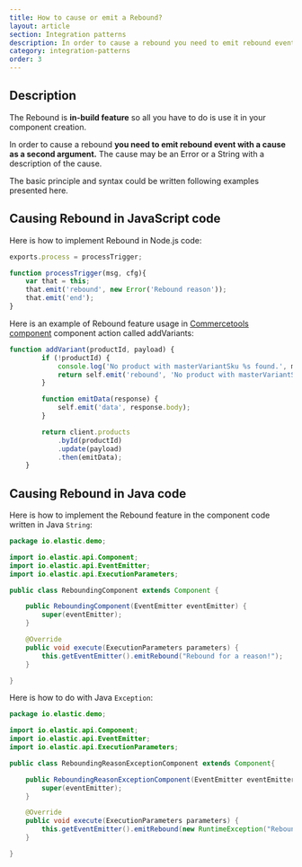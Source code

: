 ```yaml
---
title: How to cause or emit a Rebound?
layout: article
section: Integration patterns
description: In order to cause a rebound you need to emit rebound event with a cause as a second argument. The cause may be an Error or a String with a description of the cause.
category: integration-patterns
order: 3
---
```


## Description

The Rebound is **in-build feature** so all you have to do is use it in your component creation.

In order to cause a rebound **you need to emit rebound event with a cause as a second argument.** The cause may be an Error or a String with a description of the cause.

The basic principle and syntax could be written following examples presented here.

## Causing Rebound in JavaScript code

Here is how to implement Rebound in Node.js code:

```javascript
exports.process = processTrigger;

function processTrigger(msg, cfg){
    var that = this;
    that.emit('rebound', new Error('Rebound reason'));
    that.emit('end');
}
```

Here is an example of Rebound feature usage in [Commercetools component](/components/commercetools/) component action called addVariants:

```js
function addVariant(productId, payload) {
        if (!productId) {
            console.log('No product with masterVariantSku %s found.', masterVariantSku);
            return self.emit('rebound', 'No product with masterVariantSku' + masterVariantSku + 'found.');
        }

        function emitData(response) {
            self.emit('data', response.body);
        }

        return client.products
            .byId(productId)
            .update(payload)
            .then(emitData);
    }
```

## Causing Rebound in Java code

Here is how to implement the Rebound feature in the component code written in Java `String`:


```java
package io.elastic.demo;

import io.elastic.api.Component;
import io.elastic.api.EventEmitter;
import io.elastic.api.ExecutionParameters;

public class ReboundingComponent extends Component {

    public ReboundingComponent(EventEmitter eventEmitter) {
        super(eventEmitter);
    }

    @Override
    public void execute(ExecutionParameters parameters) {
        this.getEventEmitter().emitRebound("Rebound for a reason!");
    }

}
```

Here is how to do with Java `Exception`:

```java
package io.elastic.demo;

import io.elastic.api.Component;
import io.elastic.api.EventEmitter;
import io.elastic.api.ExecutionParameters;

public class ReboundingReasonExceptionComponent extends Component{

    public ReboundingReasonExceptionComponent(EventEmitter eventEmitter) {
        super(eventEmitter);
    }

    @Override
    public void execute(ExecutionParameters parameters) {
        this.getEventEmitter().emitRebound(new RuntimeException("Rebound"));
    }

}
```
